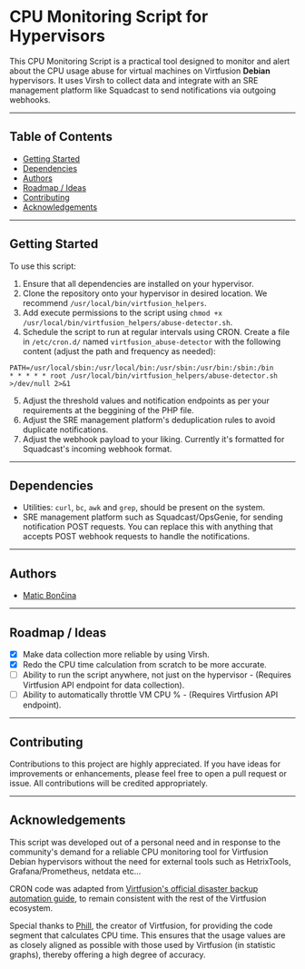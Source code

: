 # CPU Monitoring Script for Hypervisors

This CPU Monitoring Script is a practical tool designed to monitor and alert about the CPU usage abuse for virtual machines on Virtfusion **Debian** hypervisors. It uses Virsh to collect data and integrate with an SRE management platform like Squadcast to send notifications via outgoing webhooks.

***

## Table of Contents

* [Getting Started](#getting-started)
* [Dependencies](#dependencies)
* [Authors](#authors)
* [Roadmap / Ideas](#roadmap--ideas)
* [Contributing](#contributing)
* [Acknowledgements](#acknowledgements)

***

## Getting Started

To use this script:

1. Ensure that all dependencies are installed on your hypervisor.
2. Clone the repository onto your hypervisor in desired location. We recommend `/usr/local/bin/virtfusion_helpers`.
3. Add execute permissions to the script using `chmod +x /usr/local/bin/virtfusion_helpers/abuse-detector.sh`.
4. Schedule the script to run at regular intervals using CRON. Create a file in `/etc/cron.d/` named `virtfusion_abuse-detector` with the following content (adjust the path and frequency as needed):
```
PATH=/usr/local/sbin:/usr/local/bin:/usr/sbin:/usr/bin:/sbin:/bin
* * * * * root /usr/local/bin/virtfusion_helpers/abuse-detector.sh >/dev/null 2>&1
```
5. Adjust the threshold values and notification endpoints as per your requirements at the beggining of the PHP file. 
6. Adjust the SRE management platform's deduplication rules to avoid duplicate notifications.
7. Adjust the webhook payload to your liking. Currently it's formatted for Squadcast's incoming webhook format.

***

## Dependencies

- Utilities: `curl`, `bc`, `awk` and `grep`, should be present on the system.
- SRE management platform such as Squadcast/OpsGenie, for sending notification POST requests. You can replace this with anything that accepts POST webhook requests to handle the notifications.

***

## Authors

* [Matic Bončina](https://github.com/maticboncina)

***

## Roadmap / Ideas

- [X] Make data collection more reliable by using Virsh.
- [X] Redo the CPU time calculation from scratch to be more accurate.
- [ ] Ability to run the script anywhere, not just on the hypervisor - (Requires Virtfusion API endpoint for data collection).
- [ ] Ability to automatically throttle VM CPU % - (Requires Virtfusion API endpoint). 

***

## Contributing

Contributions to this project are highly appreciated. If you have ideas for improvements or enhancements, please feel free to open a pull request or issue. All contributions will be credited appropriately.

***

## Acknowledgements

This script was developed out of a personal need and in response to the community's demand for a reliable CPU monitoring tool for Virtfusion Debian hypervisors without the need for external tools such as HetrixTools, Grafana/Prometheus, netdata etc... 

CRON code was adapted from [Virtfusion's official disaster backup automation guide](https://stackoverflow.com/a/4880290), to remain consistent with the rest of the Virtfusion ecosystem.

Special thanks to [Phill](https://github.com/vf-phill), the creator of Virtfusion, for providing the code segment that calculates CPU time. This ensures that the usage values are as closely aligned as possible with those used by Virtfusion (in statistic graphs), thereby offering a high degree of accuracy.
